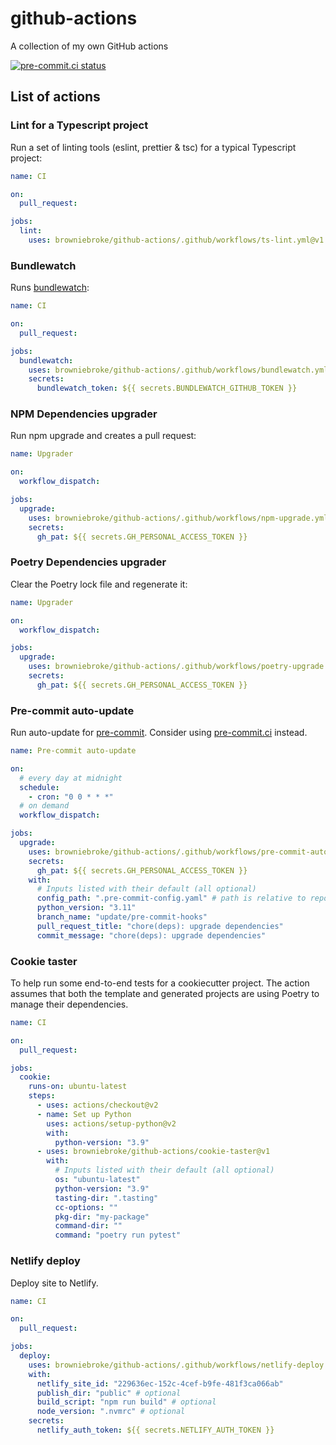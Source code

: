 # github-actions

A collection of my own GitHub actions

[![pre-commit.ci status](https://results.pre-commit.ci/badge/github/browniebroke/github-actions/main.svg)](https://results.pre-commit.ci/latest/github/browniebroke/github-actions/main)

## List of actions

### Lint for a Typescript project

Run a set of linting tools (eslint, prettier & tsc) for a typical Typescript project:

```yaml
name: CI

on:
  pull_request:

jobs:
  lint:
    uses: browniebroke/github-actions/.github/workflows/ts-lint.yml@v1
```

### Bundlewatch

Runs [bundlewatch](https://bundlewatch.io):

```yaml
name: CI

on:
  pull_request:

jobs:
  bundlewatch:
    uses: browniebroke/github-actions/.github/workflows/bundlewatch.yml@v1
    secrets:
      bundlewatch_token: ${{ secrets.BUNDLEWATCH_GITHUB_TOKEN }}
```

### NPM Dependencies upgrader

Run npm upgrade and creates a pull request:

```yaml
name: Upgrader

on:
  workflow_dispatch:

jobs:
  upgrade:
    uses: browniebroke/github-actions/.github/workflows/npm-upgrade.yml@v1
    secrets:
      gh_pat: ${{ secrets.GH_PERSONAL_ACCESS_TOKEN }}
```

### Poetry Dependencies upgrader

Clear the Poetry lock file and regenerate it:

```yaml
name: Upgrader

on:
  workflow_dispatch:

jobs:
  upgrade:
    uses: browniebroke/github-actions/.github/workflows/poetry-upgrade.yml@v1
    secrets:
      gh_pat: ${{ secrets.GH_PERSONAL_ACCESS_TOKEN }}
```

### Pre-commit auto-update

Run auto-update for [pre-commit](https://pre-commit.com/). Consider using [pre-commit.ci](https://pre-commit.ci/) instead.

```yaml
name: Pre-commit auto-update

on:
  # every day at midnight
  schedule:
    - cron: "0 0 * * *"
  # on demand
  workflow_dispatch:

jobs:
  upgrade:
    uses: browniebroke/github-actions/.github/workflows/pre-commit-autoupdate.yml@v1
    secrets:
      gh_pat: ${{ secrets.GH_PERSONAL_ACCESS_TOKEN }}
    with:
      # Inputs listed with their default (all optional)
      config_path: ".pre-commit-config.yaml" # path is relative to repository root
      python_version: "3.11"
      branch_name: "update/pre-commit-hooks"
      pull_request_title: "chore(deps): upgrade dependencies"
      commit_message: "chore(deps): upgrade dependencies"
```

### Cookie taster

To help run some end-to-end tests for a cookiecutter project. The action assumes that both the template and generated projects are using Poetry to manage their dependencies.

```yaml
name: CI

on:
  pull_request:

jobs:
  cookie:
    runs-on: ubuntu-latest
    steps:
      - uses: actions/checkout@v2
      - name: Set up Python
        uses: actions/setup-python@v2
        with:
          python-version: "3.9"
      - uses: browniebroke/github-actions/cookie-taster@v1
        with:
          # Inputs listed with their default (all optional)
          os: "ubuntu-latest"
          python-version: "3.9"
          tasting-dir: ".tasting"
          cc-options: ""
          pkg-dir: "my-package"
          command-dir: ""
          command: "poetry run pytest"
```

### Netlify deploy

Deploy site to Netlify.

```yaml
name: CI

on:
  pull_request:

jobs:
  deploy:
    uses: browniebroke/github-actions/.github/workflows/netlify-deploy.yml@v1
    with:
      netlify_site_id: "229636ec-152c-4cef-b9fe-481f3ca066ab"
      publish_dir: "public" # optional
      build_script: "npm run build" # optional
      node_version: ".nvmrc" # optional
    secrets:
      netlify_auth_token: ${{ secrets.NETLIFY_AUTH_TOKEN }}
```
